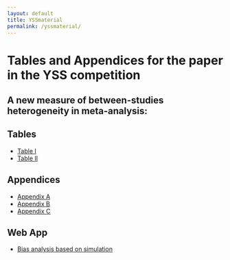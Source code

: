 ```yaml
---
layout: default
title: YSSmaterial
permalink: /yssmaterial/
---
```


Tables and Appendices for the paper in the YSS competition
========


## A new measure of between-studies heterogeneity in meta-analysis:

## Tables

* [Table I](/downloads/pdf/tab1.pdf)
* [Table II](/downloads/pdf/tab2.pdf)

## Appendices

* [Appendix A](/downloads/pdf/Append1.pdf)
* [Appendix B](/downloads/pdf/Append2.pdf)
* [Appendix C](/downloads/pdf/Append3.pdf)

## Web App

* [Bias analysis based on simulation](https://alecri.shinyapps.io/bias) 